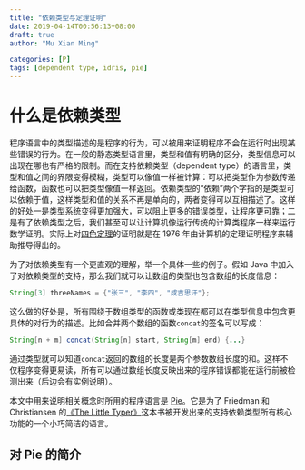 ```yaml
---
title: "依赖类型与定理证明"
date: 2019-04-14T00:56:13+08:00
draft: true
author: "Mu Xian Ming"

categories: [P]
tags: [dependent type, idris, pie]
---
```


# 什么是依赖类型

程序语言中的类型描述的是程序的行为，可以被用来证明程序不会在运行时出现某些错误的行为。在一般的静态类型语言里，类型和值有明确的区分，类型信息可以出现在哪也有严格的限制。而在支持依赖类型（dependent type）的语言里，类型和值之间的界限变得模糊，类型可以像值一样被计算：可以把类型作为参数传递给函数，函数也可以把类型像值一样返回。依赖类型的“依赖”两个字指的是类型可以依赖于值，这样类型和值的关系不再是单向的，两者变得可以互相描述了。这样的好处一是类型系统变得更加强大，可以阻止更多的错误类型，让程序更可靠；二是有了依赖类型之后，我们甚至可以让计算机像运行传统的计算类程序一样来运行数学证明。实际上对[四色定理](https://en.wikipedia.org/wiki/Four_color_theorem)的证明就是在 1976 年由计算机的定理证明程序来辅助推导得出的。

为了对依赖类型有一个更直观的理解，举一个具体一些的例子。假如 Java 中加入了对依赖类型的支持，那么我们就可以让数组的类型也包含数组的长度信息：

```java
String[3] threeNames = {"张三", "李四", "成吉思汗"};
```

这么做的好处是，所有围绕于数组类型的函数或类现在都可以在类型信息中包含更具体的对行为的描述。比如合并两个数组的函数`concat`的签名可以写成：

```java
String[n + m] concat(String[n] start, String[m] end) {...}
```

通过类型就可以知道`concat`返回的数组的长度是两个参数数组长度的和。这样不仅程序变得更易读，所有可以通过数组长度反映出来的程序错误都能在运行前被检测出来（后边会有实例说明）。

本文中用来说明相关概念时所用的程序语言是 [Pie](https://github.com/the-little-typer/pie)。它是为了 Friedman 和 Christiansen 的[《The Little Typer》](http://thelittletyper.com/)这本书被开发出来的支持依赖类型所有核心功能的一个小巧简洁的语言。

## 对 Pie 的简介



